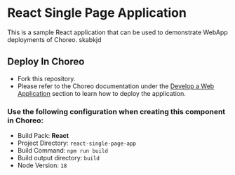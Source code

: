 # React Single Page Application

This is a sample React application that can be used to demonstrate WebApp deployments of Choreo. skabkjd

## Deploy In Choreo

- Fork this repository.
- Please refer to the Choreo documentation under the [Develop a Web Application](https://wso2.com/choreo/docs/develop-components/develop-a-web-application/) section to learn how to deploy the application.

### Use the following configuration when creating this component in Choreo:

- Build Pack: **React**
- Project Directory: `react-single-page-app`
- Build Command: `npm run build`
- Build output directory: `build`
- Node Version: `18`

